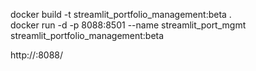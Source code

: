 docker build -t streamlit_portfolio_management:beta .
<br>
docker run -d -p 8088:8501 --name streamlit_port_mgmt streamlit_portfolio_management:beta
<br>

http://<ip-of-wsl2>:8088/

